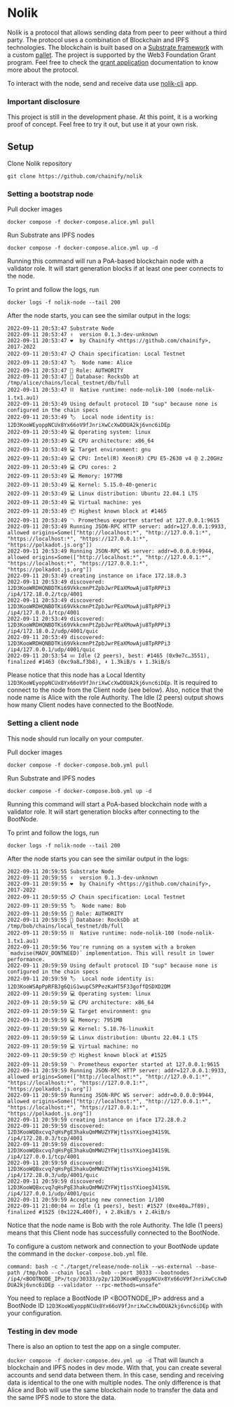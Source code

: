 # Nolik

Nolik is a protocol that allows sending data from peer to peer without a third party.
The protocol uses a combination of Blockchain and IPFS technologies.
The blockchain is built based on a [Substrate framework](https://github.com/chainify/substrate-nolik-dev.git) with a custom [pallet](https://github.com/chainify/pallet-nolik.git).
The project is supported by the Web3 Foundation Grant program.
Feel free to check the [grant application](https://github.com/w3f/Grants-Program/blob/master/applications/Nolik.md) documentation to know more about the protocol.

To interact with the node, send and receive data use [nolik-cli](https://github.com/chainify/nolik-cli.git) app.

### Important disclosure
This project is still in the development phase.
At this point, it is a working proof of concept.
Feel free to try it out, but use it at your own risk.


## Setup
Clone Nolik repository

`git clone https://github.com/chainify/nolik`

### Setting a bootstrap node

Pull docker images

`docker compose -f docker-compose.alice.yml pull`

Run Substrate ans IPFS nodes

`docker compose -f docker-compose.alice.yml up -d`

Running this command will run a PoA-based blockchain node with a validator role.
It will start generation blocks if at least one peer connects to the node.

To print and follow the logs, run

`docker logs -f nolik-node --tail 200`

After the node starts, you can see the similar output in the logs:
```
2022-09-11 20:53:47 Substrate Node
2022-09-11 20:53:47 ✌️  version 0.1.3-dev-unknown
2022-09-11 20:53:47 ❤️  by Chainify <https://github.com/chainify>, 2017-2022
2022-09-11 20:53:47 📋 Chain specification: Local Testnet
2022-09-11 20:53:47 🏷  Node name: Alice
2022-09-11 20:53:47 👤 Role: AUTHORITY
2022-09-11 20:53:47 💾 Database: RocksDb at /tmp/alice/chains/local_testnet/db/full
2022-09-11 20:53:47 ⛓  Native runtime: node-nolik-100 (node-nolik-1.tx1.au1)
2022-09-11 20:53:49 Using default protocol ID "sup" because none is configured in the chain specs
2022-09-11 20:53:49 🏷  Local node identity is: 12D3KooWEyoppNCUx8Yx66oV9fJnriXwCcXwDDUA2kj6vnc6iDEp
2022-09-11 20:53:49 💻 Operating system: linux
2022-09-11 20:53:49 💻 CPU architecture: x86_64
2022-09-11 20:53:49 💻 Target environment: gnu
2022-09-11 20:53:49 💻 CPU: Intel(R) Xeon(R) CPU E5-2630 v4 @ 2.20GHz
2022-09-11 20:53:49 💻 CPU cores: 2
2022-09-11 20:53:49 💻 Memory: 1977MB
2022-09-11 20:53:49 💻 Kernel: 5.15.0-40-generic
2022-09-11 20:53:49 💻 Linux distribution: Ubuntu 22.04.1 LTS
2022-09-11 20:53:49 💻 Virtual machine: yes
2022-09-11 20:53:49 📦 Highest known block at #1465
2022-09-11 20:53:49 〽️ Prometheus exporter started at 127.0.0.1:9615
2022-09-11 20:53:49 Running JSON-RPC HTTP server: addr=127.0.0.1:9933, allowed origins=Some(["http://localhost:*", "http://127.0.0.1:*", "https://localhost:*", "https://127.0.0.1:*", "https://polkadot.js.org"])
2022-09-11 20:53:49 Running JSON-RPC WS server: addr=0.0.0.0:9944, allowed origins=Some(["http://localhost:*", "http://127.0.0.1:*", "https://localhost:*", "https://127.0.0.1:*", "https://polkadot.js.org"])
2022-09-11 20:53:49 creating instance on iface 172.18.0.3
2022-09-11 20:53:49 discovered: 12D3KooWRDHQNBDTKi69VkkcmnPtZpbJwrPEaXMowAju8TpRPPi3 /ip4/172.18.0.2/tcp/4001
2022-09-11 20:53:49 discovered: 12D3KooWRDHQNBDTKi69VkkcmnPtZpbJwrPEaXMowAju8TpRPPi3 /ip4/127.0.0.1/tcp/4001
2022-09-11 20:53:49 discovered: 12D3KooWRDHQNBDTKi69VkkcmnPtZpbJwrPEaXMowAju8TpRPPi3 /ip4/172.18.0.2/udp/4001/quic
2022-09-11 20:53:49 discovered: 12D3KooWRDHQNBDTKi69VkkcmnPtZpbJwrPEaXMowAju8TpRPPi3 /ip4/127.0.0.1/udp/4001/quic
2022-09-11 20:53:54 💤 Idle (2 peers), best: #1465 (0x9e7c…3551), finalized #1463 (0xc9a8…f3b8), ⬇ 1.3kiB/s ⬆ 1.3kiB/s
```

Please notice that this node has a Local Identity `12D3KooWEyoppNCUx8Yx66oV9fJnriXwCcXwDDUA2kj6vnc6iDEp`.
It is required to connect to the node from the Client node (see below).
Also, notice that the node name is Alice with the role Authority.
The Idle (2 peers) output shows how many Client nodes have connected to the BootNode.

### Setting a client node
This node should run locally on your computer.

Pull docker images

`docker compose -f docker-compose.bob.yml pull`

Run Substrate and IPFS nodes

`docker compose -f docker-compose.bob.yml up -d`

Running this command will start a PoA-based blockchain node with a validator role.
It will start generation blocks after connecting to the BootNode.

To print and follow the logs, run

`docker logs -f nolik-node --tail 200`

After the node starts you can see the similar output in the logs:

```
2022-09-11 20:59:55 Substrate Node
2022-09-11 20:59:55 ✌️  version 0.1.3-dev-unknown
2022-09-11 20:59:55 ❤️  by Chainify <https://github.com/chainify>, 2017-2022
2022-09-11 20:59:55 📋 Chain specification: Local Testnet
2022-09-11 20:59:55 🏷  Node name: Bob
2022-09-11 20:59:55 👤 Role: AUTHORITY
2022-09-11 20:59:55 💾 Database: RocksDb at /tmp/bob/chains/local_testnet/db/full
2022-09-11 20:59:55 ⛓  Native runtime: node-nolik-100 (node-nolik-1.tx1.au1)
2022-09-11 20:59:56 You're running on a system with a broken `madvise(MADV_DONTNEED)` implementation. This will result in lower performance.
2022-09-11 20:59:59 Using default protocol ID "sup" because none is configured in the chain specs
2022-09-11 20:59:59 🏷  Local node identity is: 12D3KooWSApPpRFBJg6QiG1wupC5PPezKaHT5F33goffDSDXD2DM
2022-09-11 20:59:59 💻 Operating system: linux
2022-09-11 20:59:59 💻 CPU architecture: x86_64
2022-09-11 20:59:59 💻 Target environment: gnu
2022-09-11 20:59:59 💻 Memory: 7951MB
2022-09-11 20:59:59 💻 Kernel: 5.10.76-linuxkit
2022-09-11 20:59:59 💻 Linux distribution: Ubuntu 22.04.1 LTS
2022-09-11 20:59:59 💻 Virtual machine: no
2022-09-11 20:59:59 📦 Highest known block at #1525
2022-09-11 20:59:59 〽️ Prometheus exporter started at 127.0.0.1:9615
2022-09-11 20:59:59 Running JSON-RPC HTTP server: addr=127.0.0.1:9933, allowed origins=Some(["http://localhost:*", "http://127.0.0.1:*", "https://localhost:*", "https://127.0.0.1:*", "https://polkadot.js.org"])
2022-09-11 20:59:59 Running JSON-RPC WS server: addr=0.0.0.0:9944, allowed origins=Some(["http://localhost:*", "http://127.0.0.1:*", "https://localhost:*", "https://127.0.0.1:*", "https://polkadot.js.org"])
2022-09-11 20:59:59 creating instance on iface 172.28.0.2
2022-09-11 20:59:59 discovered: 12D3KooWQBxcvq7qHsPgE3hakuQmMWUZYFWjt1ssYXioeg341S9L /ip4/172.28.0.3/tcp/4001
2022-09-11 20:59:59 discovered: 12D3KooWQBxcvq7qHsPgE3hakuQmMWUZYFWjt1ssYXioeg341S9L /ip4/127.0.0.1/tcp/4001
2022-09-11 20:59:59 discovered: 12D3KooWQBxcvq7qHsPgE3hakuQmMWUZYFWjt1ssYXioeg341S9L /ip4/172.28.0.3/udp/4001/quic
2022-09-11 20:59:59 discovered: 12D3KooWQBxcvq7qHsPgE3hakuQmMWUZYFWjt1ssYXioeg341S9L /ip4/127.0.0.1/udp/4001/quic
2022-09-11 20:59:59 Accepting new connection 1/100
2022-09-11 21:00:04 💤 Idle (1 peers), best: #1527 (0xe40a…7f89), finalized #1525 (0x1224…400f), ⬇ 2.8kiB/s ⬆ 2.4kiB/s
```

Notice that the node name is Bob with the role Authority.
The Idle (1 peers) means that this Client node has successfully connected to the BootNode.

To configure a custom network and connection to your BootNode update the command in the `docker-compose.bob.yml` file.

`command: bash -c "./target/release/node-nolik --ws-external --base-path /tmp/bob --chain local --bob --port 30333 --bootnodes /ip4/<BOOTNODE_IP>/tcp/30333/p2p/12D3KooWEyoppNCUx8Yx66oV9fJnriXwCcXwDDUA2kj6vnc6iDEp --validator --rpc-methods=unsafe"`

You need to replace a BootNode IP <BOOTNODE_IP> address and a BootNode ID `12D3KooWEyoppNCUx8Yx66oV9fJnriXwCcXwDDUA2kj6vnc6iDEp` with your configuration.

### Testing in dev mode

There is also an option to test the app on a single computer.

`docker compose -f docker-compose.dev.yml up -d`
That will launch a blockchain and IPFS nodes in dev mode.
With that, you can create several accounts and send data between them.
In this case, sending and receiving data is identical to the one with multiple nodes.
The only difference is that Alice and Bob will use the same blockchain node to transfer the data and the same IPFS node to store the data.
